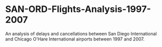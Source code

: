 # SAN-ORD-Flights-Analysis-1997-2007
An analysis of delays and cancellations between San Diego International and Chicago O'Hare International airports between 1997 and 2007.
